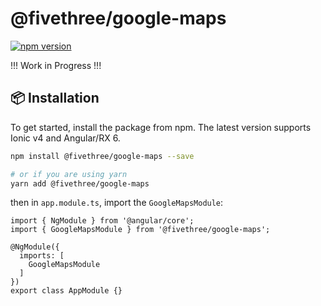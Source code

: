 # @fivethree/google-maps

[![npm version](https://badge.fury.io/js/%40fivethree%2Fgoogle-maps.svg)](https://www.npmjs.com/@fivethree/google-maps)

!!! Work in Progress !!!

## 📦 Installation
To get started, install the package from npm. The latest version supports Ionic v4 and Angular/RX 6.

```bash
npm install @fivethree/google-maps --save

# or if you are using yarn
yarn add @fivethree/google-maps
```

then in `app.module.ts`, import the `GoogleMapsModule`:

```TS
import { NgModule } from '@angular/core';
import { GoogleMapsModule } from '@fivethree/google-maps';

@NgModule({
  imports: [
    GoogleMapsModule
  ]
})
export class AppModule {}
```